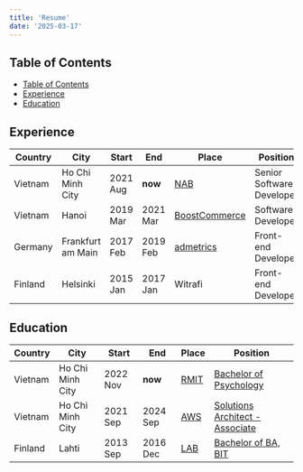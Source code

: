 ```yaml
---
title: 'Resume'
date: '2025-03-17'
---
```


## Table of Contents

- [Table of Contents](#table-of-contents)
- [Experience](#experience)
- [Education](#education)

## Experience

| Country | City              | Start    | End      | Place                          | Position                  |
| ------- | ----------------- | -------- | -------- | ------------------------------ | ------------------------- |
| Vietnam | Ho Chi Minh City  | 2021 Aug | **now**  | [NAB][nab]                     | Senior Software Developer |
| Vietnam | Hanoi             | 2019 Mar | 2021 Mar | [BoostCommerce][boostcommerce] | Software Developer        |
| Germany | Frankfurt am Main | 2017 Feb | 2019 Feb | [admetrics][admetrics]         | Front-end Developer       |
| Finland | Helsinki          | 2015 Jan | 2017 Jan | Witrafi                        | Front-end Developer       |

## Education

| Country | City             | Start    | End      | Place        | Position                                   |
| ------- | ---------------- | -------- | -------- | ------------ | ------------------------------------------ |
| Vietnam | Ho Chi Minh City | 2022 Nov | **now**  | [RMIT][rmit] | [Bachelor of Psychology][rmit-psychology]  |
| Vietnam | Ho Chi Minh City | 2021 Sep | 2024 Sep | [AWS][aws]   | [Solutions Architect - Associate][aws-ssa] |
| Finland | Lahti            | 2013 Sep | 2016 Dec | [LAB][lab]   | [Bachelor of BA, BIT][lab-bba-bit]         |

[admetrics]: https://www.admetrics.io/
[aws]: https://aws.amazon.com
[aws-ssa]: https://www.credly.com/badges/a427ccdc-fc44-4874-a422-21d772e0e4b3
[boostcommerce]: https://boostcommerce.net/
[lab]: https://lab.fi/
[lab-bba-bit]: https://lab.fi/en/study/bachelor-business-administration-business-information-technology-full-time-studies-lahti-210
[nab]: https://www.nab.com.au/
[rmit]: https://www.rmit.edu.vn/
[rmit-psychology]: https://www.rmit.edu.vn/study-at-rmit/undergraduate-programs/bachelor-of-psychology
